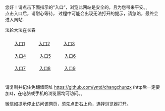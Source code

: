 您好！请点击下面指示的“入口”，浏览此网站是安全的，且为您带来平安。。 <br/>
点击入口后，请耐心等待， 过程中可能会出现无法打开的提示，请忽略，最终会进入网站. </br>

法轮大法在长春<br/>
<div style="padding:10px"><a style="margin:20px" target="_blank" href="https://d2dtkkqw4yfmst.cloudfront.net/2Qpsp?tzoduw" id="ccLink1" rel="nofollow">入口1</a> <a target="_blank" style="margin:20px" href="https://dcwlbinogy4fr.cloudfront.net/2Qpsp?nqfxm" id="ccLink2" rel="nofollow">入口2</a> <a style="margin:20px" target="_blank" href="https://d18xhvg8uxsckd.cloudfront.net/2Qpsp?exxcmhcc" id="ccLink3" rel="nofollow">入口3</a></div>

<div style="padding:10px" ><a style="margin:20px" target="_blank" href="https://d2dtkkqw4yfmst.cloudfront.net/2Qpsp?tzoduw" id="ccLink4" rel="nofollow">入口4</a> <a style="margin:20px" href="https://dcwlbinogy4fr.cloudfront.net/2Qpsp?nqfxm" target="_blank" id="ccLink5" rel="nofollow">入口5</a> <a style="margin:20px" href="https://d18xhvg8uxsckd.cloudfront.net/2Qpsp?exxcmhcc" target="_blank" id="ccLink6" rel="nofollow">入口6</a></div>

<div style="padding:10px"><a style="margin:20px" target="_blank" href="https://d2dtkkqw4yfmst.cloudfront.net/2Qpsp?tzoduw" id="ccLink7" rel="nofollow">入口7</a> <a style="margin:20px" href="https://dcwlbinogy4fr.cloudfront.net/2Qpsp?nqfxm" target="_blank" id="ccLink8" rel="nofollow">入口8</a> <a style="margin:20px" target="_blank" href="https://d18xhvg8uxsckd.cloudfront.net/2Qpsp?exxcmhcc" id="ccLink9" rel="nofollow">入口9</a></div>

<br/>



请复制并记住免翻墙网址 https://github.com/yntd/changchunzx (http后一定要加s)，在电脑或手机的浏览器均可访问。。<br/>

微信如提示停止访问该网页，须先点击右上角，选择浏览器打开。
